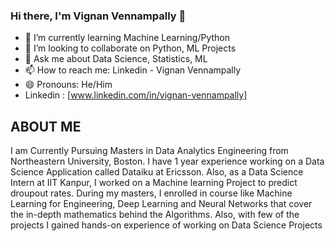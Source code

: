 ### Hi there, I'm Vignan Vennampally 👋



- 🌱 I’m currently learning Machine Learning/Python
- 👯 I’m looking to collaborate on Python, ML Projects
- 💬 Ask me about Data Science, Statistics, ML
- 📫 How to reach me: Linkedin - Vignan Vennampally
- 😄 Pronouns: He/Him
- Linkedin : [www.linkedin.com/in/vignan-vennampally]


## ABOUT ME

I am Currently Pursuing Masters in Data Analytics Engineering from Northeastern University, Boston. I have 1 year experience working on a Data Science Application called Dataiku at Ericsson. Also, as a Data Science Intern at IIT Kanpur, I worked on a Machine learning Project to predict droupout rates. During my masters, I enrolled in course like Machine Learning for Engineering, Deep Learning and Neural Networks that cover the in-depth mathematics behind the Algorithms. Also, with few of the projects I gained hands-on experience of working on Data Science Projects
